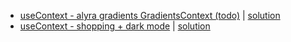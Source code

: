 - [useContext - alyra gradients GradientsContext (todo)](https://github.com/pehaa/alyra-gradients-context-todo) | [solution]()
- [useContext - shopping + dark mode](https://github.com/pehaa/alyra-shopping-refactor-context) | [solution]()
